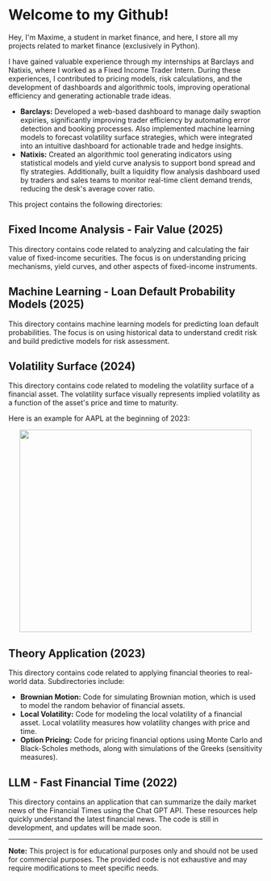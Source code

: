 # Welcome to my Github!

Hey, I'm Maxime, a student in market finance, and here, I store all my projects related to market finance (exclusively in Python). 

I have gained valuable experience through my internships at Barclays and Natixis, where I worked as a Fixed Income Trader Intern. During these experiences, I contributed to pricing models, risk calculations, and the development of dashboards and algorithmic tools, improving operational efficiency and generating actionable trade ideas.

- **Barclays:** Developed a web-based dashboard to manage daily swaption expiries, significantly improving trader efficiency by automating error detection and booking processes. Also implemented machine learning models to forecast volatility surface strategies, which were integrated into an intuitive dashboard for actionable trade and hedge insights.
- **Natixis:** Created an algorithmic tool generating indicators using statistical models and yield curve analysis to support bond spread and fly strategies. Additionally, built a liquidity flow analysis dashboard used by traders and sales teams to monitor real-time client demand trends, reducing the desk's average cover ratio.

This project contains the following directories:

## Fixed Income Analysis - Fair Value (2025)
This directory contains code related to analyzing and calculating the fair value of fixed-income securities. The focus is on understanding pricing mechanisms, yield curves, and other aspects of fixed-income instruments.

## Machine Learning - Loan Default Probability Models (2025)
This directory contains machine learning models for predicting loan default probabilities. The focus is on using historical data to understand credit risk and build predictive models for risk assessment.

## Volatility Surface (2024)
This directory contains code related to modeling the volatility surface of a financial asset. The volatility surface visually represents implied volatility as a function of the asset's price and time to maturity.

Here is an example for AAPL at the beginning of 2023:

<p align="center">
<img src="https://github.com/MaximeMasson/MarketFinance/blob/main/Volatility Surface Modelisation (2023)/volatility_surface_AAPL.png" data-canonical-src="https://github.com/MaximeMasson/MarketFinance/blob/main/Volatility Surface Modelisation (2023)/volatility_surface_AAPL.png" width="460" height="401" />
</p>

## Theory Application (2023)
This directory contains code related to applying financial theories to real-world data. Subdirectories include:

- **Brownian Motion:** Code for simulating Brownian motion, which is used to model the random behavior of financial assets.
- **Local Volatility:** Code for modeling the local volatility of a financial asset. Local volatility measures how volatility changes with price and time.
- **Option Pricing:** Code for pricing financial options using Monte Carlo and Black-Scholes methods, along with simulations of the Greeks (sensitivity measures).

## LLM - Fast Financial Time (2022)
This directory contains an application that can summarize the daily market news of the Financial Times using the Chat GPT API. These resources help quickly understand the latest financial news. The code is still in development, and updates will be made soon.

---

**Note:** This project is for educational purposes only and should not be used for commercial purposes. The provided code is not exhaustive and may require modifications to meet specific needs.
